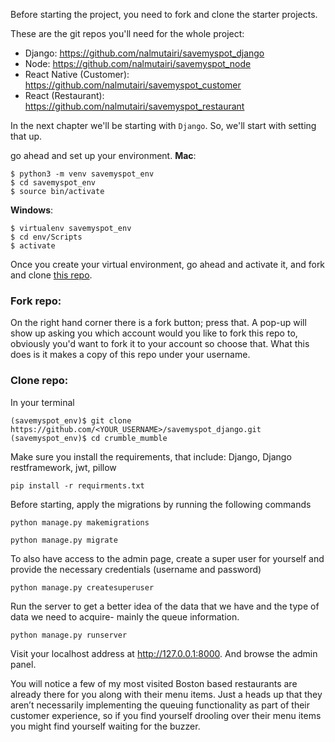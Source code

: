 Before starting the project, you need to fork and clone the starter projects.

These are the git repos you'll need for the whole project:
 * Django: https://github.com/nalmutairi/savemyspot_django
 * Node: https://github.com/nalmutairi/savemyspot_node
 * React Native (Customer): https://github.com/nalmutairi/savemyspot_customer
 * React (Restaurant): https://github.com/nalmutairi/savemyspot_restaurant

In the next chapter we'll be starting with `Django`. So, we'll start with setting that up.

go ahead and set up your environment.
**Mac**:
```shell
$ python3 -m venv savemyspot_env
$ cd savemyspot_env
$ source bin/activate
```

**Windows**:
```shell
$ virtualenv savemyspot_env
$ cd env/Scripts
$ activate
```

Once you create your virtual environment, go ahead and activate it, and fork and clone [this repo](https://github.com/nalmutairi/savemyspot_django).

### Fork repo:
On the right hand corner there is a fork button; press that. A pop-up will show up asking you which account would you like to fork this repo to, obviously you'd want to fork it to your account so choose that. What this does is it makes a copy of this repo under your username.


### Clone repo:
In your terminal
```
(savemyspot_env)$ git clone https://github.com/<YOUR_USERNAME>/savemyspot_django.git
(savemyspot_env)$ cd crumble_mumble
```

Make sure you install the requirements, that include: Django, Django restframework, jwt, pillow

```
pip install -r requirments.txt
```

Before starting, apply the migrations by running the following commands
```
python manage.py makemigrations

python manage.py migrate
```

To also have access to the admin page, create a super user for yourself and provide the necessary credentials (username and password)

```
python manage.py createsuperuser
```

Run the server to get a better idea of the data that we have and the type of data we need to acquire- mainly the queue information.

```
python manage.py runserver
```

Visit your localhost address at http://127.0.0.1:8000.
And browse the admin panel.

You will notice a few of my most visited Boston based restaurants are already there for you along with their menu items. Just a heads up that they aren’t necessarily implementing the queuing functionality as part of their customer experience, so if you find yourself drooling over their menu items you might find yourself waiting for the buzzer.
